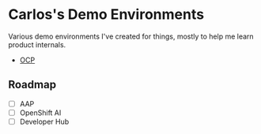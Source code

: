 # Carlos's Demo Environments

Various demo environments I've created for things, mostly to help me learn
product internals.

- [OCP](./ocp)

## Roadmap

- [ ] AAP
- [ ] OpenShift AI
- [ ] Developer Hub
